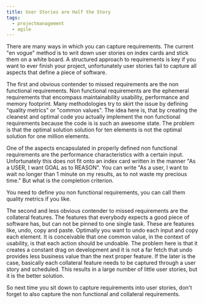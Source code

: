 ```yaml
---
title: User Stories are Half the Story
tags: 
  - projectmanagement
  - agile
---
```


There are many ways in which you can capture requirements. The current "en vogue"
method is to writ down user stories on index cards and stick them on a white 
board. A structured approach to requirements is key if you want to ever finish 
your project, unfortunately user stories fail to capture all aspects that 
define a piece of software.

The first and obvious contender to missed requirements are the non functional 
requirements. Non functional requirements are the ephemeral requirements that
encompass maintainability usability, performance and memory footprint. Many 
methodologies try to skirt the issue by defining "quality metrics" or 
"common values". The idea here is, that by creating the cleanest and optimal 
code you actually implement the non functional requirements because the code is
is such an awesome state. The problem is that the optimal solution solution for
ten elements is not the optimal solution for one million elements. 

<!--more-->

One of the aspects encapsulated in properly defined non functional requirements
are the performance characteristics with a certain input. Unfortunately this
does not fit onto an index card written in the manner "As a USER, I want GOAL 
as to REASON". You can write "As a user, I want to wait no longer than 1 minute
on my results, as to not waste my precious time." But what is the completion
criterion. 

You need to define you non functional requirements, you can call them quality 
metrics if you like. 

The second and less obvious contender to missed requirements are the collateral
features. The features that everybody expects a good piece of software has, but
can not be pinned to one single task. These are features like, undo, copy and 
paste. Optimally you want to undo each input and copy each element. It is 
conceivable that one common value, in the context of usability, is that each 
action should be undoable. The problem here is that it creates a constant drag 
on development and it is not a far fetch that undo provides less business value 
than the next proper feature. If the later is the case, basically each 
collateral feature needs to be captured through a user story and scheduled. 
This results in a large number of little user stories, but it is the better 
solution.

So next time you sit down to capture requirements into user stories, don't 
forget to also capture the non functional and collateral requirements.

